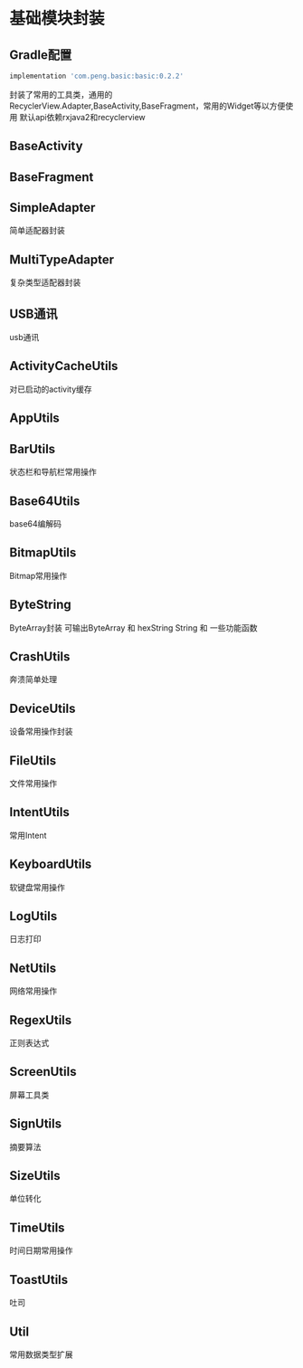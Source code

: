 # 基础模块封装

## Gradle配置

```gradle
implementation 'com.peng.basic:basic:0.2.2'
```

封装了常用的工具类，通用的RecyclerView.Adapter,BaseActivity,BaseFragment，常用的Widget等以方便使用
默认api依赖rxjava2和recyclerview

## BaseActivity

## BaseFragment

## SimpleAdapter

简单适配器封装

## MultiTypeAdapter

复杂类型适配器封装

## USB通讯

usb通讯

## ActivityCacheUtils

对已启动的activity缓存

## AppUtils

## BarUtils

状态栏和导航栏常用操作

## Base64Utils

base64编解码

## BitmapUtils

Bitmap常用操作

## ByteString

ByteArray封装 可输出ByteArray 和 hexString String 和 一些功能函数

## CrashUtils

奔溃简单处理

## DeviceUtils

设备常用操作封装

## FileUtils

文件常用操作

## IntentUtils

常用Intent

## KeyboardUtils

软键盘常用操作

## LogUtils

日志打印

## NetUtils

网络常用操作

## RegexUtils

正则表达式

## ScreenUtils

屏幕工具类

## SignUtils

摘要算法

## SizeUtils

单位转化

## TimeUtils

时间日期常用操作

## ToastUtils

吐司

## Util

常用数据类型扩展